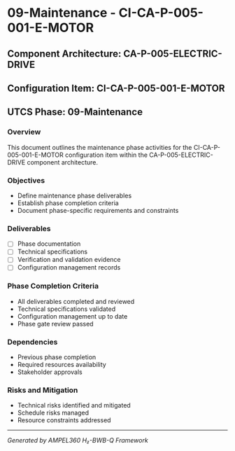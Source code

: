 # 09-Maintenance - CI-CA-P-005-001-E-MOTOR

## Component Architecture: CA-P-005-ELECTRIC-DRIVE
## Configuration Item: CI-CA-P-005-001-E-MOTOR
## UTCS Phase: 09-Maintenance

### Overview
This document outlines the maintenance phase activities for the CI-CA-P-005-001-E-MOTOR configuration item within the CA-P-005-ELECTRIC-DRIVE component architecture.

### Objectives
- Define maintenance phase deliverables
- Establish phase completion criteria
- Document phase-specific requirements and constraints

### Deliverables
- [ ] Phase documentation
- [ ] Technical specifications
- [ ] Verification and validation evidence
- [ ] Configuration management records

### Phase Completion Criteria
- All deliverables completed and reviewed
- Technical specifications validated
- Configuration management up to date
- Phase gate review passed

### Dependencies
- Previous phase completion
- Required resources availability
- Stakeholder approvals

### Risks and Mitigation
- Technical risks identified and mitigated
- Schedule risks managed
- Resource constraints addressed

---
*Generated by AMPEL360 H₂-BWB-Q Framework*
